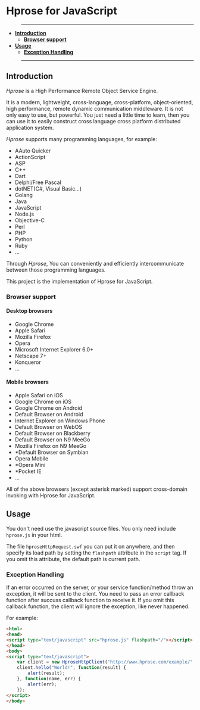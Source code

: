 # Hprose for JavaScript

>---
- **[Introduction](#introduction)**
    - **[Browser support](#browser-support)**
- **[Usage](#usage)**
    - **[Exception Handling](#exception-handling)**

>---

## Introduction

*Hprose* is a High Performance Remote Object Service Engine.

It is a modern, lightweight, cross-language, cross-platform, object-oriented, high performance, remote dynamic communication middleware. It is not only easy to use, but powerful. You just need a little time to learn, then you can use it to easily construct cross language cross platform distributed application system.

*Hprose* supports many programming languages, for example:

* AAuto Quicker
* ActionScript
* ASP
* C++
* Dart
* Delphi/Free Pascal
* dotNET(C#, Visual Basic...)
* Golang
* Java
* JavaScript
* Node.js
* Objective-C
* Perl
* PHP
* Python
* Ruby
* ...

Through *Hprose*, You can conveniently and efficiently intercommunicate between those programming languages.

This project is the implementation of Hprose for JavaScript.

### Browser support

#### Desktop browsers

* Google Chrome
* Apple Safari
* Mozilla Firefox
* Opera
* Microsoft Internet Explorer 6.0+
* Netscape 7+
* Konqueror
* ...

#### Mobile browsers

* Apple Safari on iOS
* Google Chrome on iOS
* Google Chrome on Android
* Default Browser on Android
* Internet Explorer on Windows Phone
* Default Browser on WebOS
* Default Browser on Blackberry
* Default Browser on N9 MeeGo
* Mozilla Firefox on N9 MeeGo
* \*Default Browser on Symbian
* Opera Mobile
* \*Opera Mini
* \*Pocket IE
* ...

All of the above browsers (except asterisk marked) support cross-domain invoking with Hprose for JavaScript.

## Usage

You don't need use the javascript source files. You only need include `hprose.js` in your html.

The file `hproseHttpRequest.swf` you can put it on anywhere, and then specify its load path by setting the `flashpath` attribute in the `script` tag. If you omit this attribute, the default path is current path.

### Exception Handling

If an error occurred on the server, or your service function/method throw an exception, it will be sent to the client. You need to pass an error callback function after succuss callback function to receive it. If you omit this callback function, the client will ignore the exception, like never happened.

For example:

```html
<html>
<head>
<script type="text/javascript" src="hprose.js" flashpath="/"></script>
</head>
<body>
<script type="text/javascript">
    var client = new HproseHttpClient("http://www.hprose.com/example/", ["hello"]);
    client.hello("World!", function(result) {
        alert(result);
    }, function(name, err) {
        alert(err);
    });
</script>
</body>
```
